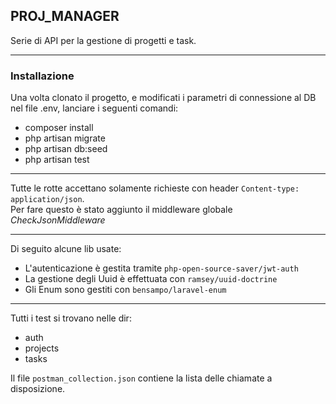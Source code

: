 ## PROJ_MANAGER

Serie di API per la gestione di progetti e task.
<hr>

<h3>Installazione</h3>
Una volta clonato il progetto, e modificati i parametri di connessione al DB nel file .env, lanciare i seguenti comandi:
<ul>
<li>composer install</li>
<li>php artisan migrate</li>
<li>php artisan db:seed</li>
<li>php artisan test</li>
</ul>
<hr>
Tutte le rotte accettano solamente richieste con header <code>Content-type: application/json</code>.
<br>
Per fare questo è stato aggiunto il middleware globale <i>CheckJsonMiddleware</i>

<hr>

Di seguito alcune lib usate:
<ul>
    <li>L'autenticazione è gestita tramite <code>php-open-source-saver/jwt-auth</code></li>
    <li>La gestione degli Uuid è effettuata con <code>ramsey/uuid-doctrine</code></li>
    <li>Gli Enum sono gestiti con <code>bensampo/laravel-enum</code></li>
</ul>

<hr>

Tutti i test si trovano nelle dir:
<ul>
    <li>auth</li>
    <li>projects</li>
    <li>tasks</li>
</ul>

Il file <code>postman_collection.json</code> contiene la lista delle chiamate a disposizione.
